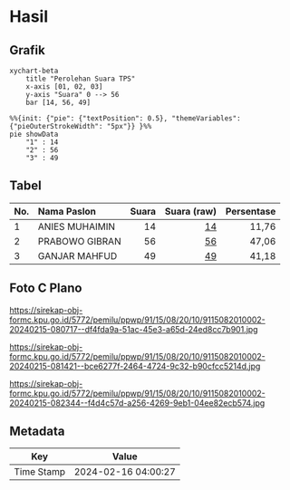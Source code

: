 # Hasil

## Grafik

```mermaid
xychart-beta
    title "Perolehan Suara TPS"
    x-axis [01, 02, 03]
    y-axis "Suara" 0 --> 56
    bar [14, 56, 49]
```

```mermaid
%%{init: {"pie": {"textPosition": 0.5}, "themeVariables": {"pieOuterStrokeWidth": "5px"}} }%%
pie showData
    "1" : 14
    "2" : 56
    "3" : 49
```

## Tabel

| No. | Nama Paslon    | Suara | Suara (raw) | Persentase |
|:--- |:-------------- | -----:| -----------:| ----------:|
| 1   | ANIES MUHAIMIN | 14    | [14][p-1]   | 11,76      |
| 2   | PRABOWO GIBRAN | 56    | [56][p-2]   | 47,06      |
| 3   | GANJAR MAHFUD  | 49    | [49][p-3]   | 41,18      |


[p-1]: https://github.com/gigit-pemilu/pemilu-2024-91-papua/blob/main/pilpres/hitung-suara/sub/91-papua/sub/15-waropen/sub/08-urei-faisei/sub/2010-ghoyui/sub/002-tps/sub/paslon-1.txt
[p-2]: https://github.com/gigit-pemilu/pemilu-2024-91-papua/blob/main/pilpres/hitung-suara/sub/91-papua/sub/15-waropen/sub/08-urei-faisei/sub/2010-ghoyui/sub/002-tps/sub/paslon-2.txt
[p-3]: https://github.com/gigit-pemilu/pemilu-2024-91-papua/blob/main/pilpres/hitung-suara/sub/91-papua/sub/15-waropen/sub/08-urei-faisei/sub/2010-ghoyui/sub/002-tps/sub/paslon-3.txt

## Foto C Plano

https://sirekap-obj-formc.kpu.go.id/5772/pemilu/ppwp/91/15/08/20/10/9115082010002-20240215-080717--df4fda9a-51ac-45e3-a65d-24ed8cc7b901.jpg

https://sirekap-obj-formc.kpu.go.id/5772/pemilu/ppwp/91/15/08/20/10/9115082010002-20240215-081421--bce6277f-2464-4724-9c32-b90cfcc5214d.jpg

https://sirekap-obj-formc.kpu.go.id/5772/pemilu/ppwp/91/15/08/20/10/9115082010002-20240215-082344--f4d4c57d-a256-4269-9eb1-04ee82ecb574.jpg


## Metadata

| Key        | Value               |
| ---------- | ------------------- |
| Time Stamp | 2024-02-16 04:00:27 |



